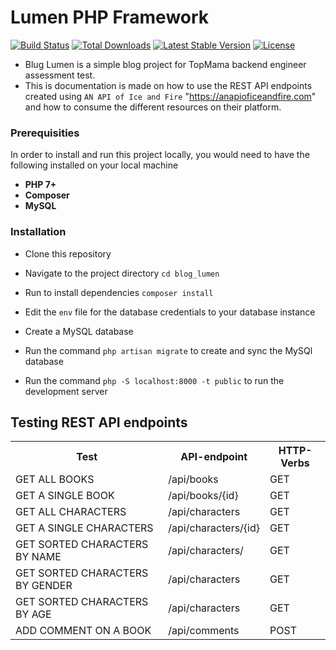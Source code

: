 # Lumen PHP Framework

[![Build Status](https://travis-ci.org/laravel/lumen-framework.svg)](https://travis-ci.org/laravel/lumen-framework)
[![Total Downloads](https://img.shields.io/packagist/dt/laravel/lumen-framework)](https://packagist.org/packages/laravel/lumen-framework)
[![Latest Stable Version](https://img.shields.io/packagist/v/laravel/lumen-framework)](https://packagist.org/packages/laravel/lumen-framework)
[![License](https://img.shields.io/packagist/l/laravel/lumen)](https://packagist.org/packages/laravel/lumen-framework)

- Blug Lumen is a simple blog project for TopMama backend engineer assessment test.
- This is documentation is made on how to use the REST API endpoints created using `AN API of Ice and Fire` "https://anapioficeandfire.com" and how to consume the different resources on their platform.

### Prerequisities
 In order to install and run this project locally, you would need to have the following installed on your local machine
  - **PHP 7+**
  - **Composer**
  - **MySQL**

### Installation
* Clone this repository

* Navigate to the project directory `cd blog_lumen`

* Run to install dependencies `composer install`
  
* Edit the `env` file for the database credentials to your database instance

* Create a MySQL database

* Run the command `php artisan migrate` to create and sync the MySQl database

* Run the command `php -S localhost:8000 -t public` to run the development server

## Testing REST API endpoints

<table>
<tr><th>Test</th>
<th>API-endpoint</th>
<th>HTTP-Verbs</th>
</tr>
<tr>
<td>GET ALL BOOKS</td>
<td>/api/books</td>
<td>GET</td>
</tr>
<tr>
<td>GET A SINGLE BOOK</td>
<td>/api/books/{id}</td>
<td>GET</td>
</tr>
<tr>
<td>GET ALL CHARACTERS</td>
<td>/api/characters</td>
<td>GET</td>
</tr>
<tr>
<td>GET A SINGLE CHARACTERS</td>
<td>/api/characters/{id}</td>
<td>GET</td>
</tr>
<tr>
<td>GET SORTED CHARACTERS BY NAME</td>
<td>/api/characters/</td>
<td>GET</td>
</tr>
<tr>
<td>GET SORTED CHARACTERS BY GENDER</td>
<td>/api/characters</td>
<td>GET</td>
</tr>
<tr>
<td>GET SORTED CHARACTERS BY AGE</td>
<td>/api/characters</td>
<td>GET</td>
</tr>
<tr>
<td>ADD COMMENT ON A BOOK</td>
<td>/api/comments</td>
<td>POST</td>
</tr>
</table>


